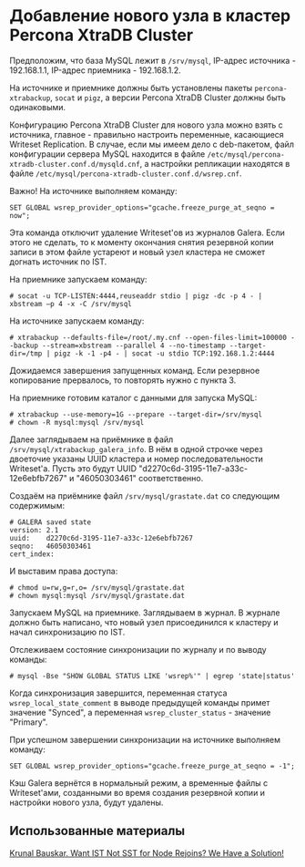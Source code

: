 Добавление нового узла в кластер Percona XtraDB Cluster
=======================================================

Предположим, что база MySQL лежит в `/srv/mysql`, IP-адрес источника - 192.168.1.1, IP-адрес приемника - 192.168.1.2.

На источнике и приемнике должны быть установлены пакеты `percona-xtrabackup`, `socat` и `pigz`, а версии Percona XtraDB Cluster должны быть одинаковыми.

Конфигурацию Percona XtraDB Cluster для нового узла можно взять с источника, главное - правильно настроить переменные, касающиеся Writeset Replication. В случае, если мы имеем дело с deb-пакетом, файл конфигурации сервера MySQL находится в файле `/etc/mysql/percona-xtradb-cluster.conf.d/mysqld.cnf`, а настройки репликации находятся в файле `/etc/mysql/percona-xtradb-cluster.conf.d/wsrep.cnf`.

Важно! На источнике выполняем команду:

    SET GLOBAL wsrep_provider_options="gcache.freeze_purge_at_seqno = now";

Эта команда отключит удаление Writeset'ов из журналов Galera. Если этого не сделать, то к моменту окончания снятия резервной копии записи в этом файле устареют и новый узел кластера не сможет догнать источник по IST.

На приемнике запускаем команду:

    # socat -u TCP-LISTEN:4444,reuseaddr stdio | pigz -dc -p 4 - | xbstream —p 4 -x -C /srv/mysql

На источнике запускаем команду:

    # xtrabackup --defaults-file=/root/.my.cnf --open-files-limit=100000 --backup --stream=xbstream --parallel 4 --no-timestamp --target-dir=/tmp | pigz -k -1 -p4 - | socat -u stdio TCP:192.168.1.2:4444

Дожидаемся завершения запущенных команд. Если резервное копирование прервалось, то повторять нужно с пункта 3.

На приемнике готовим каталог с данными для запуска MySQL:

    # xtrabackup --use-memory=1G --prepare --target-dir=/srv/mysql
    # chown -R mysql:mysql /srv/mysql

Далее заглядываем на приёмнике в файл `/srv/mysql/xtrabackup_galera_info`. В нём в одной строчке через двоеточие указаны UUID кластера и номер последовательности Writeset'а. Пусть это будут UUID "d2270c6d-3195-11e7-a33c-12e6ebfb7267" и "46050303461" соответственно.

Создаём на приёмнике файл `/srv/mysql/grastate.dat` со следующим содержимым:

    # GALERA saved state
    version: 2.1
    uuid:    d2270c6d-3195-11e7-a33c-12e6ebfb7267
    seqno:   46050303461
    cert_index:

И выставим права доступа:

    # chmod u=rw,g=r,o= /srv/mysql/grastate.dat
    # chown mysql:mysql /srv/mysql/grastate.dat

Запускаем MySQL на приемнике. Заглядываем в журнал. В журнале должно быть написано, что новый узел присоединился к кластеру и начал синхронизацию по IST.

Отслеживаем состояние синхронизации по журналу и по выводу команды:

    # mysql -Bse "SHOW GLOBAL STATUS LIKE 'wsrep%'" | egrep 'state|status'

Когда синхронизация завершится, переменная статуса `wsrep_local_state_comment` в выводе предыдущей команды примет значение "Synced", а переменная `wsrep_cluster_status` - значение "Primary".

При успешном завершении синхронизации на источнике выполняем команду:

    SET GLOBAL wsrep_provider_options="gcache.freeze_purge_at_seqno = -1";

Кэш Galera вернётся в нормальный режим, а временные файлы с Writeset'ами, созданными во время создания резервной копии и настройки нового узла, будут удалены.

Использованные материалы
------------------------

[Krunal Bauskar. Want IST Not SST for Node Rejoins? We Have a Solution!](https://www.percona.com/blog/2018/02/13/no-sst-node-rejoins/)
